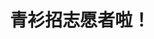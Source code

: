 ---
title: 青衫招志愿者啦！
tags: [Aspie, AS, Austim, 孤独症谱系]
color: danger
description: 孤独症谱系障碍人士与神经典型人士，都是独特而独立的个体。不论 NT 单方面教育 ASD 适应社会，还是 ASD 群体单方面呼吁 NT 对其包容，对另一方都是一种「压抑本能」、「过度适应」的行为。
external_url: http://mp.weixin.qq.com/s?__biz=MzIyMzgyMjY5NQ==&amp;mid=2247483825&amp;idx=3&amp;sn=f2378e8979094be4971a80edac4cc4db&amp;chksm=e81917b9df6e9eaf3834ef4ba2c2ffdda7303ae6395d362ed96f2f154d268df5bc8f1c061c3d&amp;scene=27#wechat_redirect
---